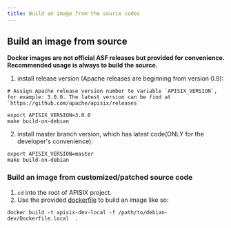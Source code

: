 ```yaml
---
title: Build an image from the source codes
---
```


<!--
#
# Licensed to the Apache Software Foundation (ASF) under one or more
# contributor license agreements.  See the NOTICE file distributed with
# this work for additional information regarding copyright ownership.
# The ASF licenses this file to You under the Apache License, Version 2.0
# (the "License"); you may not use this file except in compliance with
# the License.  You may obtain a copy of the License at
#
#     http://www.apache.org/licenses/LICENSE-2.0
#
# Unless required by applicable law or agreed to in writing, software
# distributed under the License is distributed on an "AS IS" BASIS,
# WITHOUT WARRANTIES OR CONDITIONS OF ANY KIND, either express or implied.
# See the License for the specific language governing permissions and
# limitations under the License.
#
-->

## Build an image from source

**Docker images are not official ASF releases but provided for convenience. Recommended usage is always to build the source.**

1. install release version (Apache releases are beginning from version 0.9):
```
# Assign Apache release version number to variable `APISIX_VERSION`, for example: 3.0.0. The latest version can be find at `https://github.com/apache/apisix/releases`

export APISIX_VERSION=3.0.0
make build-on-debian
```

2. install master branch version, which has latest code(ONLY for the developer's convenience):
```
export APISIX_VERSION=master
make build-on-debian
```

### Build an image from customized/patched source code

1. `cd` into the root of APISIX project.
2. Use the provided [dockerfile](../../../debian-dev/Dockerfile.local) to build an image like so:

```shell
docker build -t apisix-dev-local -f /path/to/debian-dev/Dockerfile.local  .
```

